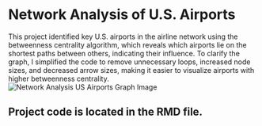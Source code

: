 # Network Analysis of U.S. Airports
This project identified key U.S. airports in the airline network using the betweenness centrality algorithm, which reveals which airports lie on the shortest paths between others, indicating their influence. To clarify the graph, I simplified the code to remove unnecessary loops, increased node sizes, and decreased arrow sizes, making it easier to visualize airports with higher betweenness centrality.
![Network Analysis US Airports Graph Image](https://github.com/user-attachments/assets/9e4471c1-3576-48e8-b96c-d21ca68db654)
## Project code is located in the RMD file.
